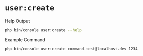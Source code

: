# `user:create`

<div class="code-title auto-refresh">Help Output</div>

```bash
php bin/console user:create --help
```

[](../assets/user-create-help.html ':include :type=html')

<div class="code-title auto-refresh">Example Command</div>

```bash
php bin/console user:create command-test@localhost.dev 1234
```

[](../assets/user-create.html ':include :type=html')
